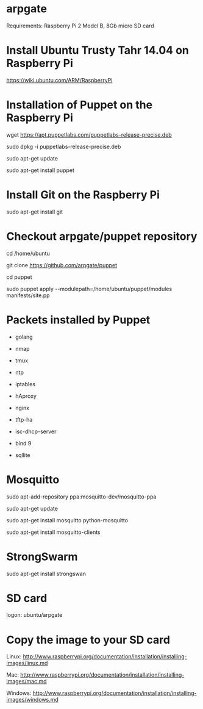 # arpgate

Requirements: Raspberry Pi 2 Model B, 8Gb micro SD card


Install Ubuntu Trusty Tahr 14.04 on Raspberry Pi
================================================
https://wiki.ubuntu.com/ARM/RaspberryPi


Installation of Puppet on the Raspberry Pi
==========================================
wget https://apt.puppetlabs.com/puppetlabs-release-precise.deb

sudo dpkg -i puppetlabs-release-precise.deb

sudo apt-get update

sudo apt-get install puppet


Install Git on the Raspberry Pi
===============================
sudo apt-get install git


Checkout arpgate/puppet repository
==================================
cd /home/ubuntu

git clone https://github.com/arpgate/puppet

cd puppet

sudo puppet apply --modulepath=/home/ubuntu/puppet/modules manifests/site.pp


Packets installed by Puppet
===========================
- golang

- nmap

- tmux

- ntp

- iptables

- hAproxy

- nginx

- tftp-ha

- isc-dhcp-server

- bind 9

- sqllite


Mosquitto
=========
sudo apt-add-repository ppa:mosquitto-dev/mosquitto-ppa

sudo apt-get update

sudo apt-get install mosquitto python-mosquitto

sudo apt-get install mosquitto-clients


StrongSwarm
===========
sudo apt-get install strongswan


SD card
=======
logon:  ubuntu/arpgate


Copy the image to your SD card
================================================
Linux: http://www.raspberrypi.org/documentation/installation/installing-images/linux.md

Mac: http://www.raspberrypi.org/documentation/installation/installing-images/mac.md

Windows: http://www.raspberrypi.org/documentation/installation/installing-images/windows.md







